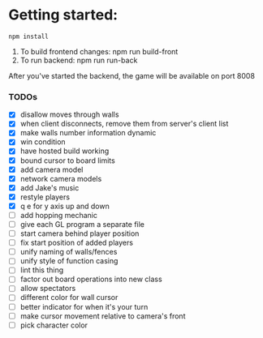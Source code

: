 # Getting started:
    npm install

1. To build frontend changes: npm run build-front
1. To run backend: npm run run-back

After you've started the backend, the game will be available on port 8008

### TODOs
- [x] disallow moves through walls
- [x] when client disconnects, remove them from server's client list
- [x] make walls number information dynamic
- [x] win condition
- [x] have hosted build working
- [x] bound cursor to board limits
- [x] add camera model
- [x] network camera models
- [x] add Jake's music
- [x] restyle players
- [x] q e for y axis up and down 
- [ ] add hopping mechanic
- [ ] give each GL program a separate file
- [ ] start camera behind player position
- [ ] fix start position of added players
- [ ] unify naming of walls/fences
- [ ] unify style of function casing
- [ ] lint this thing
- [ ] factor out board operations into new class
- [ ] allow spectators
- [ ] different color for wall cursor
- [ ] better indicator for when it's your turn
- [ ] make cursor movement relative to camera's front
- [ ] pick character color